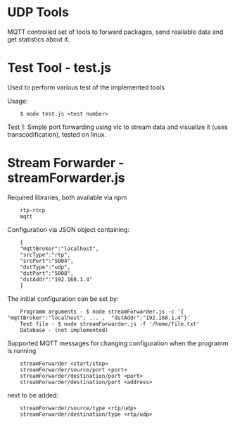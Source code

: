 # UDP Tools
MQTT controlled set of tools to forward packages, send realiable data and get statistics about it.

# Test Tool - test.js

Used to perform various test of the implemented tools

Usage:

        $ node test.js <test number>
        
Test 1: Simple port forwarding using vlc to stream data and visualize it (uses transcodification), tested on linux.

# Stream Forwarder - streamForwarder.js

Required libraries, both available via npm

        rtp-rtcp
        mqtt

Configuration via JSON object containing:

        { 
        "mqttBroker":"localhost", 
        "srcType":"rtp", 
        "srcPort":"5004", 
        "dstType":"udp", 
        "dstPort":"5008", 
        "dstAddr":"192.168.1.4"
        }

The initial configuration can be set by:

        Programm arguments - $ node streamForwarder.js -c '{ "mqttBroker":"localhost", ... ,  "dstAddr":"192.168.1.4"}'
        Text file - $ node streamForwarder.js -f '/home/file.txt'
        Database - (not implemented)
        

Supported MQTT messages for changing configuration when the programm is running

        streamForwarder <start/stop>
        streamForwarder/source/port <port>
        streamForwarder/destination/port <port>
        streamForwarder/destination/port <address>
        
next to be added:

        streamForwarder/source/type <rtp/udp>
        streamForwarder/destination/type <rtp/udp>
